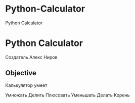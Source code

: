 # Python-Calculator
Python Calculator

# Python Calculator

Создатель Алекс Ниров

## Objective

Калькулятор умеет

Умножать
Делить
Плюсовать
Уменьшать
Делать Корень
